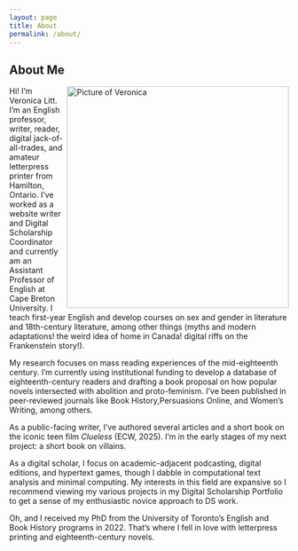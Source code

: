 ```yaml
---
layout: page
title: About
permalink: /about/
---
```


## About Me

<img src="../assets/img/LittPic.png" alt="Picture of Veronica" height="400" align="right">

Hi! I’m Veronica Litt. I’m an English professor, writer, reader, digital jack-of-all-trades, and amateur letterpress printer from Hamilton, Ontario. I’ve worked as a website writer and Digital Scholarship Coordinator and currently am an Assistant Professor of English at Cape Breton University. I teach first-year English and develop courses on sex and gender in literature and 18th-century literature, among other things (myths and modern adaptations! the weird idea of home in Canada! digital riffs on the Frankenstein story!).

My research focuses on mass reading experiences of the mid-eighteenth century. I’m currently using institutional funding to develop a database of eighteenth-century readers and drafting a book proposal on how popular novels intersected with abolition and proto-feminism. I’ve been published in peer-reviewed journals like Book History,Persuasions Online, and Women’s Writing, among others.

As a public-facing writer, I’ve authored several articles and a short book on the iconic teen film _Clueless_ (ECW, 2025). I’m in the early stages of my next project: a short book on villains.

As a digital scholar, I focus on academic-adjacent podcasting, digital editions, and hypertext games, though I dabble in computational text analysis and minimal computing. My interests in this field are expansive so I recommend viewing my various projects in my Digital Scholarship Portfolio to get a sense of my enthusiastic novice approach to DS work.

Oh, and I received my PhD from the University of Toronto’s English and Book History programs in 2022. That’s where I fell in love with letterpress printing and eighteenth-century novels.

